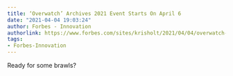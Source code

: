 ```yaml
---
title: ‘Overwatch’ Archives 2021 Event Starts On April 6
date: "2021-04-04 19:03:24"
author: Forbes - Innovation
authorlink: https://www.forbes.com/sites/krisholt/2021/04/04/overwatch-archives-2021-event-starts-on-april-6/
tags:
- Forbes-Innovation
---
```

Ready for some brawls?